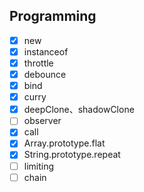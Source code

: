 ## Programming

- [x] new
- [x] instanceof
- [x] throttle
- [x] debounce
- [x] bind
- [x] curry
- [x] deepClone、shadowClone
- [ ] observer
- [x] call
- [x] Array.prototype.flat
- [x] String.prototype.repeat
- [ ] limiting
- [ ] chain
